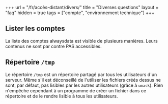 +++
url = "/fr/accès-distant/divers/"
title = "Diverses questions"
layout = "faq"
hidden = true
tags = ["compte", "environnement technique"]
+++

## Lister les comptes

La liste des comptes alwaysdata est visible de plusieurs manières. Leurs contenus ne sont par contre PAS accessibles.

## Répertoire `/tmp`

Le répertoire `/tmp` est un répertoire partagé par tous les utilisateurs d'un serveur. Même s'il est déconseillé de l'utiliser les fichiers créés dessus ne sont, par défaut, pas lisibles par les autres utilisateurs (grâce à `umask`). Rien n'empêche cependant à un programme de créer un fichier dans ce répertoire et de le rendre lisible à tous les utilisateurs. 
